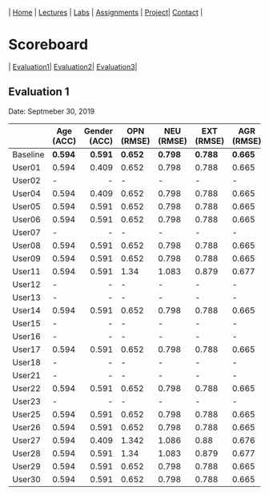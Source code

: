 | [Home](../index.md) | [Lectures](../lectures.md) | [Labs](../labs.md) | [Assignments](../assignments.md) | [Project](../project.md)| [Contact](../contact.md) |


# Scoreboard

| [Evaluation1](evaluation1.md)| [Evaluation2](evaluation2.md)| [Evaluation3](evaluation3.md)|

## Evaluation 1

Date: Septmeber 30, 2019


|       | Age (ACC) | Gender (ACC) | OPN (RMSE) | NEU (RMSE) | EXT (RMSE) | AGR (RMSE) | CON (RMSE) | Full Grade |
|-------|--------------|----------:|------------|------------|------------|------------|------------|------------|
| Baseline|**0.594**|**0.591**|**0.652**|**0.798**|**0.788**|**0.665**|**0.734**|-|
| User01 |0.594|0.409|0.652|0.798|0.788|0.665|0.734|-|
| User02 |-|-|-|-|-|-|-|
| User04 |0.594|0.409|0.652|0.798|0.788|0.665|0.734|-|
| User05 |0.594|0.591|0.652|0.798|0.788|0.665|0.734| ✅|
| User06 |0.594|0.591|0.652|0.798|0.788|0.665|0.734| ✅|
| User07 | -|-|-|-|-|-|-|
| User08 | 0.594|0.591|0.652|0.798|0.788|0.665|0.734| ✅|
| User09 | 0.594|0.591|0.652|0.798|0.788|0.665|0.734| ✅|
| User11 |0.594|0.591|1.34|1.083|0.879|0.677|0.747|-|
| User12 | -|-|-|-|-|-|-|-|
| User13 |-|-|-|-|-|-|-|-|
| User14 |0.594|0.591|0.652|0.798|0.788|0.665|0.734| ✅|
| User15 |-|-|-|-|-|-|-|-|
| User16 |-|-|-|-|-|-|-|-|
| User17 |0.594|0.591|0.652|0.798|0.788|0.665|0.734| ✅|
| User18 |-|-|-|-|-|-|-|-|
| User21 |-|-|-|-|-|-|-|-|
| User22 |0.594|0.591|0.652|0.798|0.788|0.665|0.734| ✅|
| User23 |-|-|-|-|-|-|-|-|
| User25 |0.594|0.591|0.652|0.798|0.788|0.665|0.734| ✅|
| User26 |0.594|0.591|0.652|0.798|0.788|0.665|0.734| ✅|
| User27 |0.594|0.409|1.342|1.086|0.88|0.676|0.746|-|
| User28 |0.594|0.591|1.34|1.083|0.879|0.677|0.747|-|
| User29 |0.594|0.591|0.652|0.798|0.788|0.665|0.734| ✅|
| User30 |0.594|0.591|0.652|0.798|0.788|0.665|0.734| ✅|
